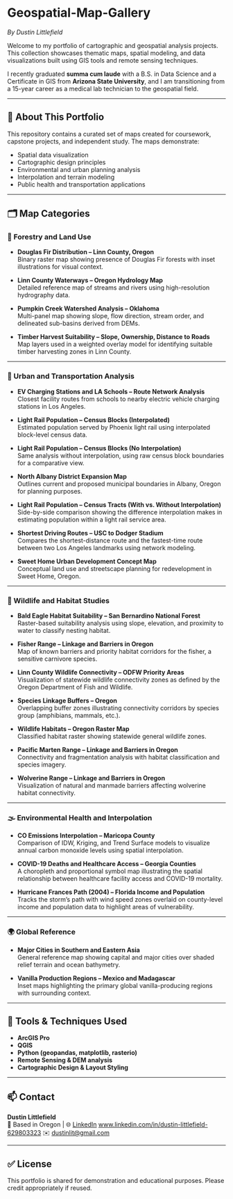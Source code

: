 # Geospatial-Map-Gallery
*By Dustin Littlefield*

Welcome to my portfolio of cartographic and geospatial analysis projects. This collection showcases thematic maps, spatial modeling, and data visualizations built using GIS tools and remote sensing techniques.

I recently graduated **summa cum laude** with a B.S. in Data Science and a Certificate in GIS from **Arizona State University**, and I am transitioning from a 15-year career as a medical lab technician to the geospatial field.

---

## 📍 About This Portfolio

This repository contains a curated set of maps created for coursework, capstone projects, and independent study. The maps demonstrate:

- Spatial data visualization
- Cartographic design principles
- Environmental and urban planning analysis
- Interpolation and terrain modeling
- Public health and transportation applications

---

## 🗂️ Map Categories

### 🌲 Forestry and Land Use

- **Douglas Fir Distribution – Linn County, Oregon**  
  Binary raster map showing presence of Douglas Fir forests with inset illustrations for visual context.

- **Linn County Waterways – Oregon Hydrology Map**  
  Detailed reference map of streams and rivers using high-resolution hydrography data.

- **Pumpkin Creek Watershed Analysis – Oklahoma**  
  Multi-panel map showing slope, flow direction, stream order, and delineated sub-basins derived from DEMs.

- **Timber Harvest Suitability – Slope, Ownership, Distance to Roads**  
  Map layers used in a weighted overlay model for identifying suitable timber harvesting zones in Linn County.

---

### 🚉 Urban and Transportation Analysis

- **EV Charging Stations and LA Schools – Route Network Analysis**  
  Closest facility routes from schools to nearby electric vehicle charging stations in Los Angeles.

- **Light Rail Population – Census Blocks (Interpolated)**  
  Estimated population served by Phoenix light rail using interpolated block-level census data.

- **Light Rail Population – Census Blocks (No Interpolation)**  
  Same analysis without interpolation, using raw census block boundaries for a comparative view.

- **North Albany District Expansion Map**  
  Outlines current and proposed municipal boundaries in Albany, Oregon for planning purposes.

- **Light Rail Population – Census Tracts (With vs. Without Interpolation)**  
  Side-by-side comparison showing the difference interpolation makes in estimating population within a light rail service area.

- **Shortest Driving Routes – USC to Dodger Stadium**  
  Compares the shortest-distance route and the fastest-time route between two Los Angeles landmarks using network modeling.

- **Sweet Home Urban Development Concept Map**  
  Conceptual land use and streetscape planning for redevelopment in Sweet Home, Oregon.

---

### 🐾 Wildlife and Habitat Studies

- **Bald Eagle Habitat Suitability – San Bernardino National Forest**  
  Raster-based suitability analysis using slope, elevation, and proximity to water to classify nesting habitat.

- **Fisher Range – Linkage and Barriers in Oregon**  
  Map of known barriers and priority habitat corridors for the fisher, a sensitive carnivore species.

- **Linn County Wildlife Connectivity – ODFW Priority Areas**  
  Visualization of statewide wildlife connectivity zones as defined by the Oregon Department of Fish and Wildlife.

- **Species Linkage Buffers – Oregon**  
  Overlapping buffer zones illustrating connectivity corridors by species group (amphibians, mammals, etc.).

- **Wildlife Habitats – Oregon Raster Map**  
  Classified habitat raster showing statewide general wildlife zones.

- **Pacific Marten Range – Linkage and Barriers in Oregon**  
  Connectivity and fragmentation analysis with habitat classification and species imagery.

- **Wolverine Range – Linkage and Barriers in Oregon**  
  Visualization of natural and manmade barriers affecting wolverine habitat connectivity.

---

### 🌫️ Environmental Health and Interpolation

- **CO Emissions Interpolation – Maricopa County**  
  Comparison of IDW, Kriging, and Trend Surface models to visualize annual carbon monoxide levels using spatial interpolation.

- **COVID-19 Deaths and Healthcare Access – Georgia Counties**  
  A choropleth and proportional symbol map illustrating the spatial relationship between healthcare facility access and COVID-19 mortality.

- **Hurricane Frances Path (2004) – Florida Income and Population**  
  Tracks the storm’s path with wind speed zones overlaid on county-level income and population data to highlight areas of vulnerability.

---

### 🌍 Global Reference

- **Major Cities in Southern and Eastern Asia**  
  General reference map showing capital and major cities over shaded relief terrain and ocean bathymetry.

- **Vanilla Production Regions – Mexico and Madagascar**  
  Inset maps highlighting the primary global vanilla-producing regions with surrounding context.

---

## 🧰 Tools & Techniques Used

- **ArcGIS Pro**
- **QGIS**
- **Python (geopandas, matplotlib, rasterio)**
- **Remote Sensing & DEM analysis**
- **Cartographic Design & Layout Styling**

---

## 📫 Contact

**Dustin Littlefield**  
📍 Based in Oregon | 🌐 [LinkedIn](#) www.linkedin.com/in/dustin-littlefield-629803323 
✉️ dustinlit@gmail.com

---

## ✅ License

This portfolio is shared for demonstration and educational purposes. Please credit appropriately if reused.

